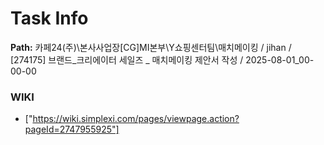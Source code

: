 # Task Info

**Path:** 카페24(주)\본사사업장\[CG]MI본부\Y쇼핑센터팀\매치메이킹 / jihan / [274175] 브랜드_크리에이터 세일즈 _ 매치메이킹 제안서 작성 / 2025-08-01_00-00-00

### WIKI
- ["https://wiki.simplexi.com/pages/viewpage.action?pageId=2747955925"]

